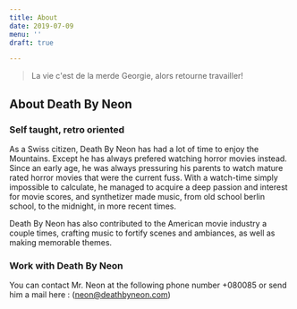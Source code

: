 ```yaml
---
title: About
date: 2019-07-09
menu: ''
draft: true

---
```

> La vie c'est de la merde Georgie, alors retourne travailler!

## About Death By Neon

### Self taught, retro oriented

As a Swiss citizen, Death By Neon has had a lot of time to enjoy the Mountains. Except he has always prefered watching horror movies instead. Since an early age, he was always pressuring his parents to watch mature rated horror movies that were the current fuss. With a watch-time simply impossible to calculate, he managed to acquire a deep passion and interest for movie scores, and synthetizer made music, from old school berlin school, to the midnight, in more recent times.

Death By Neon has also contributed to the American movie industry a couple times, crafting music to fortify scenes and ambiances, as well as making memorable themes.

### Work with Death By Neon

You can contact Mr. Neon at the following phone number +080085
or send him a mail here : (neon@deathbyneon.com)